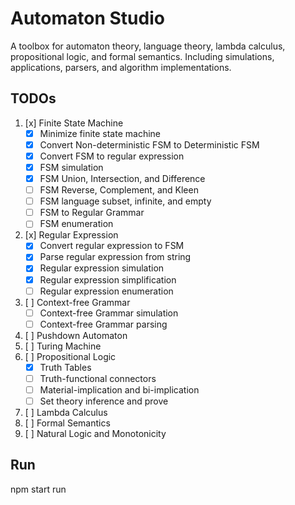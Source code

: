 # Automaton Studio
A toolbox for automaton theory, language theory, lambda calculus, propositional logic, and formal semantics. Including simulations, applications, parsers, and algorithm implementations.

## TODOs
1. [x] Finite State Machine
	- [x] Minimize finite state machine
	- [x] Convert Non-deterministic FSM to Deterministic FSM
	- [x] Convert FSM to regular expression
	- [x] FSM simulation
	- [x] FSM Union, Intersection, and Difference
	- [ ] FSM Reverse, Complement, and Kleen
	- [ ] FSM language subset, infinite, and empty 
	- [ ] FSM to Regular Grammar
	- [ ] FSM enumeration
2. [x] Regular Expression
	- [x] Convert regular expression to FSM
	- [x] Parse regular expression from string
	- [x] Regular expression simulation
	- [x] Regular expression simplification 
	- [ ] Regular expression enumeration
3. [ ] Context-free Grammar
	- [ ] Context-free Grammar simulation
	- [ ] Context-free Grammar parsing
4. [ ] Pushdown Automaton
5. [ ] Turing Machine
6. [ ] Propositional Logic
	- [x] Truth Tables
	- [ ] Truth-functional connectors
	- [ ] Material-implication and bi-implication
	- [ ] Set theory inference and prove 
8. [ ] Lambda Calculus
9. [ ] Formal Semantics
10. [ ] Natural Logic and Monotonicity

## Run
npm start run
